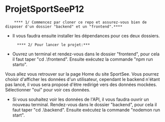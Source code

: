 # ProjetSportSeeP12

        **** 1/ Commencez par cloner ce repo et assurez-vous bien de disposer d'un dossier "backend" et un "frontend".****

- Il vous faudra ensuite installer les dépendances pour ces deux dossiers.



        **** 2/ Pour lancer le projet:***

- Ouvrez un terminal et rendez-vous dans le dossier "frontend", pour cela il faut taper "cd .\frontend\".
Ensuite exécutez la commande "npm run starto".

Vous allez vous retrouver sur la page Home du site SportSee. Vous pourrez choisir d'afficher les données d'un utilisateur, cependant le backend n'étant pas lancé, il vous sera proposé d'être redirigé vers des données mockées. Sélectionner "oui" pour voir ces données.

- Si vous souhaitez voir les données de l'API, il vous faudra ouvrir un nouveau terminal.
Rendez-vous dans le dossier "backend", pour cela il faut taper "cd .\backend\".
Ensuite exécutez la commande "nodemon run start".